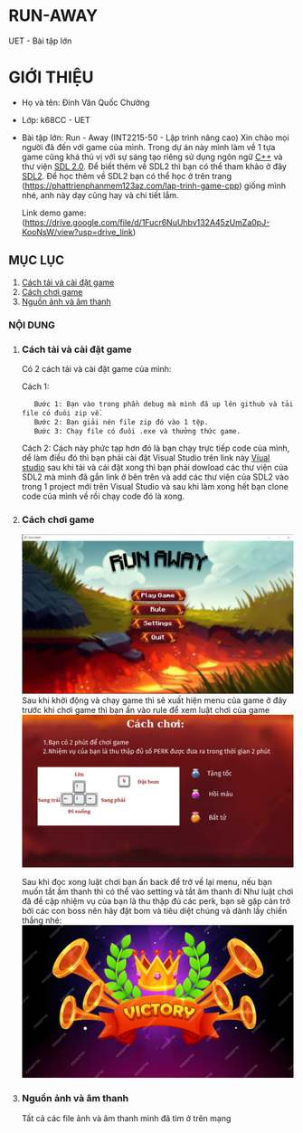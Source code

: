 # RUN-AWAY
UET - Bài tập lớn 
# GIỚI THIỆU
- Họ và tên: Đinh Văn Quốc Chưởng
- Lớp: k68CC - UET
- Bài tập lớn: Run - Away (INT2215-50 - Lập trình nâng cao)
Xin chào mọi người đã đến với game của mình. Trong dự án này mình làm về 1 tựa game cũng khá thú vị với sự sáng tạo riêng sử dụng ngôn ngữ [C++](https://en.wikipedia.org/wiki/C++) và thư viện [SDL 2.0](https://www.libsdl.org/download-2.0.php).
  Để biết thêm về SDL2 thì bạn có thể tham khảo ở đây [SDL2](https://lazyfoo.net/tutorials/SDL/).
  Để học thêm về SDL2 bạn có thể học ở trên trang (https://phattrienphanmem123az.com/lap-trinh-game-cpp) giống mình nhé, anh này dạy cũng hay và chi tiết lắm.

   Link demo game: (https://drive.google.com/file/d/1Fucr6NuUhbv132A45zUmZa0pJ-KooNsW/view?usp=drive_link) 

## MỤC LỤC
1. [Cách tải và cài đặt game](#cách-tải-và-chơi-game)
2. [Cách chơi game](#cách-chơi-game)
3. [Nguồn ảnh và âm thanh](#nguồn-ảnh-và-âm-thanh)

### NỘI DUNG
1. ### Cách tải và cài đặt game
   Có 2 cách tải và cài đặt game của mình:
   
   Cách 1:
   
          Bước 1: Bạn vào trong phần debug mà mình đã up lên github và tải file có đuôi zip về.
          Bước 2: Bạn giải nén file zip đó vào 1 tệp.
          Bước 3: Chạy file có đuôi .exe và thưởng thức game.

   Cách 2: Cách này phức tạp hơn đó là bạn chạy trực tiếp code của mình, dể làm điều đó thì bạn phải cài đặt Visual Studio trên link này [Víual studio](https://visualstudio.microsoft.com/fr/) sau khi tải và cái đặt xong thì bạn phải dowload các thư viện của SDL2 mà mình đã gắn link ở bên trên và add các thư viện của SDL2 vào trong 1 project mới trên Visual Studio và sau khi làm xong hết bạn clone code của mình về rồi chạy code đó là xong.

2. ### Cách chơi game
   ![](resources/review.PNG)
   Sau khi khởi động và chạy game thì sẽ xuất hiện menu của game ở đây trước khi chơi game thì bạn ấn vào rule để xem luật chơi của game
   ![](resources/Luat_choi.png)

   Sau khi đọc xong luật chơi bạn ấn back để trở về lại menu, nếu bạn muốn tắt ấm thanh thì có thể vào setting và tắt âm thanh đi
   Như luật chơi đã đề cập nhiệm vụ của bạn là thu thập đủ các perk, bạn sẽ gặp cản trở bởi các con boss nên hãy đặt bom và tiêu diệt chúng và dành lấy chiến thắng nhé:
   ![](resources/game_win.png)

3. ### Nguồn ảnh và âm thanh
   Tất cả các file ảnh và âm thanh mình đã tìm ở trên mạng

